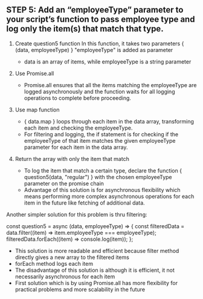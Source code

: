 ## STEP 5: Add an “employeeType” parameter to your script’s function to pass employee type and log only the item(s) that match that type.

1. Create question5 function
    In this function, it takes two parameters { (data, employeeType) } "employeeType" is added as parameter
    - data is an array of items, while employeeType is a string parameter

2. Use Promise.all
    - Promise.all ensures that all the items matching the employeeType are logged asynchronously and the function waits for all logging operations to complete before proceeding.

3. Use map function
    - { data.map } loops through each item in the data array, transforming each item and checking the employeeType.
    - For filtering and logging, the if statement is for checking if the employeeType of that item matches the given employeeType parameter for each item in the data array.

4. Return the array with only the item that match
    - To log the item that match a certain type, declare the function { question5(data, "regular") } with the chosen employeeType parameter on the promise chain
    - Advantage of this solution is for asynchronous flexibility which means performing more complex asynchronous operations for each item in the future like fetching of additional data. 


Another simpler solution for this problem is thru filtering:

const question5 = async (data, employeeType) => {
    const filteredData = data.filter((item) => item.employeeType === employeeType);
    filteredData.forEach((item) => console.log(item));
};

- This solution is more readable and efficient because filter method directly gives a new array to the filtered items
- forEach method logs each item
- The disadvantage of this solution is although it is efficient, it not necessarily asynchronous for each item
- First solution which is by using Promise.all has more flexibility for practical problems and more scalability in the future



